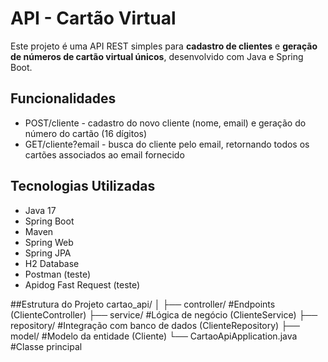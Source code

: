 # API - Cartão Virtual

Este projeto é uma API REST simples para **cadastro de clientes** e **geração de números de cartão virtual únicos**, desenvolvido com Java e Spring Boot.

## Funcionalidades
- POST/cliente - cadastro do novo cliente (nome, email) e geração do número do cartão (16 dígitos)
- GET/cliente?email - busca do cliente pelo email, retornando todos os cartões associados ao email fornecido

## Tecnologias Utilizadas
- Java 17
- Spring Boot
- Maven
- Spring Web
- Spring JPA
- H2 Database
- Postman (teste)
- Apidog Fast Request (teste)

##Estrutura do Projeto
cartao_api/
│
├── controller/ #Endpoints (ClienteController)
├── service/ #Lógica de negócio (ClienteService)
├── repository/ #Integração com banco de dados (ClienteRepository)
├── model/ #Modelo da entidade (Cliente)
└── CartaoApiApplication.java #Classe principal

